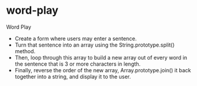 # word-play

Word Play
* Create a form where users may enter a sentence.
* Turn that sentence into an array using the String.prototype.split() method.
* Then, loop through this array to build a new array out of every word in the sentence that is 3 or more characters in length.
* Finally, reverse the order of the new array, Array.prototype.join() it back together into a string, and display it to the user.
